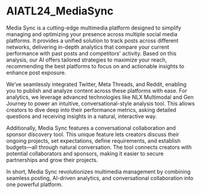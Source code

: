 # AIATL24_MediaSync
Media Sync is a cutting-edge multimedia platform designed to simplify managing and optimizing your presence across multiple social media platforms. It provides a unified solution to track posts across different networks, delivering in-depth analytics that compare your current performance with past posts and competitors' activity. Based on this analysis, our AI offers tailored strategies to maximize your reach, recommending the best platforms to focus on and actionable insights to enhance post exposure.

We’ve seamlessly integrated Twitter, Meta Threads, and Reddit, enabling you to publish and analyze content across these platforms with ease. For analytics, we leverage advanced technologies like NLX Multimodal and Gen Journey to power an intuitive, conversational-style analysis tool. This allows creators to dive deep into their performance metrics, asking detailed questions and receiving insights in a natural, interactive way.

Additionally, Media Sync features a conversational collaboration and sponsor discovery tool. This unique feature lets creators discuss their ongoing projects, set expectations, define requirements, and establish budgets—all through natural conversation. The tool connects creators with potential collaborators and sponsors, making it easier to secure partnerships and grow their projects.

In short, Media Sync revolutionizes multimedia management by combining seamless posting, AI-driven analytics, and conversational collaboration into one powerful platform.
